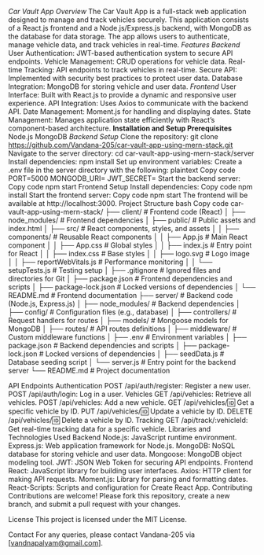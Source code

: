 *Car Vault App*
*Overview*
The Car Vault App is a full-stack web application designed to manage and track vehicles securely. This application consists of a React.js frontend and a Node.js/Express.js backend, with MongoDB as the database for data storage. The app allows users to authenticate, manage vehicle data, and track vehicles in real-time.
*Features*
*Backend*
User Authentication: JWT-based authentication system to secure API endpoints.
Vehicle Management: CRUD operations for vehicle data.
Real-time Tracking: API endpoints to track vehicles in real-time.
Secure API: Implemented with security best practices to protect user data.
Database Integration: MongoDB for storing vehicle and user data.
*Frontend*
User Interface: Built with React.js to provide a dynamic and responsive user experience.
API Integration: Uses Axios to communicate with the backend API.
Date Management: Moment.js for handling and displaying dates.
State Management: Manages application state efficiently with React’s component-based architecture.
**Installation and Setup
Prerequisites**
Node.js
MongoDB
*Backend Setup*
Clone the repository:
git clone https://github.com/Vandana-205/car-vault-app-using-mern-stack.git
Navigate to the server directory:
cd car-vault-app-using-mern-stack/server
Install dependencies:
npm install
Set up environment variables:
Create a .env file in the server directory with the following:
plaintext
Copy code
PORT=5000
MONGODB_URI=<your-mongodb-connection-string>
JWT_SECRET=<your-jwt-secret>
Start the backend server:
Copy code
npm start
Frontend Setup
Install dependencies:
Copy code
npm install
Start the frontend server:
Copy code
npm start
The frontend will be available at http://localhost:3000.
Project Structure
bash
Copy code
car-vault-app-using-mern-stack/
├── client/                    # Frontend code (React)
│   ├── node_modules/          # Frontend dependencies
│   ├── public/                # Public assets and index.html
│   ├── src/                   # React components, styles, and assets
│   │   ├── components/        # Reusable React components
│   │   ├── App.js             # Main React component
│   │   ├── App.css            # Global styles
│   │   ├── index.js           # Entry point for React
│   │   ├── index.css          # Base styles
│   │   ├── logo.svg           # Logo image
│   │   ├── reportWebVitals.js # Performance monitoring
│   │   └── setupTests.js      # Testing setup
│   ├── .gitignore             # Ignored files and directories for Git
│   ├── package.json           # Frontend dependencies and scripts
│   ├── package-lock.json      # Locked versions of dependencies
│   └── README.md              # Frontend documentation
├── server/                    # Backend code (Node.js, Express.js)
│   ├── node_modules/          # Backend dependencies
│   ├── config/                # Configuration files (e.g., database)
│   ├── controllers/           # Request handlers for routes
│   ├── models/                # Mongoose models for MongoDB
│   ├── routes/                # API routes definitions
│   ├── middleware/            # Custom middleware functions
│   ├── .env                   # Environment variables
│   ├── package.json           # Backend dependencies and scripts
│   ├── package-lock.json      # Locked versions of dependencies
│   ├── seedData.js            # Database seeding script
│   └── server.js              # Entry point for the backend server
└── README.md                  # Project documentation

API Endpoints
Authentication
POST /api/auth/register: Register a new user.
POST /api/auth/login: Log in a user.
Vehicles
GET /api/vehicles: Retrieve all vehicles.
POST /api/vehicles: Add a new vehicle.
GET /api/vehicles/:id: Get a specific vehicle by ID.
PUT /api/vehicles/:id: Update a vehicle by ID.
DELETE /api/vehicles/:id: Delete a vehicle by ID.
Tracking
GET /api/track/:vehicleId: Get real-time tracking data for a specific vehicle.
Libraries and Technologies Used
Backend
Node.js: JavaScript runtime environment.
Express.js: Web application framework for Node.js.
MongoDB: NoSQL database for storing vehicle and user data.
Mongoose: MongoDB object modeling tool.
JWT: JSON Web Token for securing API endpoints.
Frontend
React: JavaScript library for building user interfaces.
Axios: HTTP client for making API requests.
Moment.js: Library for parsing and formatting dates.
React-Scripts: Scripts and configuration for Create React App.
Contributing
Contributions are welcome! Please fork this repository, create a new branch, and submit a pull request with your changes.

License
This project is licensed under the MIT License.

Contact
For any queries, please contact Vandana-205 via [vandnapalyam@gmail.com].

